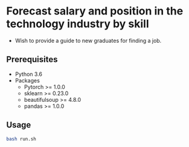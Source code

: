 # Forecast salary and position in the technology industry by skill
* Wish to provide a guide to new graduates for finding a job.
## Prerequisites
* Python 3.6
* Packages
  * Pytorch >= 1.0.0
  * sklearn >= 0.23.0
  * beautifulsoup >= 4.8.0
  * pandas >= 1.0.0
## Usage
```bash
bash run.sh
```
